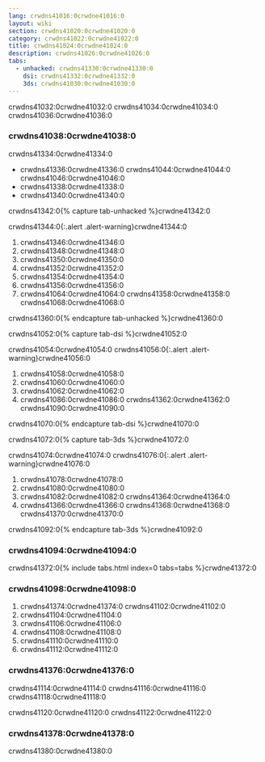 ```yaml
---
lang: crwdns41016:0crwdne41016:0
layout: wiki
section: crwdns41020:0crwdne41020:0
category: crwdns41022:0crwdne41022:0
title: crwdns41024:0crwdne41024:0
description: crwdns41026:0crwdne41026:0
tabs:
  - unhacked: crwdns41330:0crwdne41330:0
    dsi: crwdns41332:0crwdne41332:0
    3ds: crwdns41030:0crwdne41030:0
---
```


crwdns41032:0crwdne41032:0 crwdns41034:0crwdne41034:0 crwdns41036:0crwdne41036:0

### crwdns41038:0crwdne41038:0

crwdns41334:0crwdne41334:0

- crwdns41336:0crwdne41336:0 crwdns41044:0crwdne41044:0 crwdns41046:0crwdne41046:0
- crwdns41338:0crwdne41338:0
- crwdns41340:0crwdne41340:0

crwdns41342:0{% capture tab-unhacked %}crwdne41342:0

crwdns41344:0{:.alert .alert-warning}crwdne41344:0

1. crwdns41346:0crwdne41346:0
2. crwdns41348:0crwdne41348:0
3. crwdns41350:0crwdne41350:0
4. crwdns41352:0crwdne41352:0
5. crwdns41354:0crwdne41354:0
6. crwdns41356:0crwdne41356:0
7. crwdns41064:0crwdne41064:0 crwdns41358:0crwdne41358:0 crwdns41068:0crwdne41068:0

crwdns41360:0{% endcapture tab-unhacked %}crwdne41360:0

crwdns41052:0{% capture tab-dsi %}crwdne41052:0

crwdns41054:0crwdne41054:0
crwdns41056:0{:.alert .alert-warning}crwdne41056:0

1. crwdns41058:0crwdne41058:0
2. crwdns41060:0crwdne41060:0
3. crwdns41062:0crwdne41062:0
4. crwdns41086:0crwdne41086:0 crwdns41362:0crwdne41362:0 crwdns41090:0crwdne41090:0

crwdns41070:0{% endcapture tab-dsi %}crwdne41070:0

crwdns41072:0{% capture tab-3ds %}crwdne41072:0

crwdns41074:0crwdne41074:0
crwdns41076:0{:.alert .alert-warning}crwdne41076:0

1. crwdns41078:0crwdne41078:0
2. crwdns41080:0crwdne41080:0
3. crwdns41082:0crwdne41082:0 crwdns41364:0crwdne41364:0
4. crwdns41366:0crwdne41366:0 crwdns41368:0crwdne41368:0 crwdns41370:0crwdne41370:0

crwdns41092:0{% endcapture tab-3ds %}crwdne41092:0

### crwdns41094:0crwdne41094:0

crwdns41372:0{% include tabs.html index=0 tabs=tabs %}crwdne41372:0

### crwdns41098:0crwdne41098:0

1. crwdns41374:0crwdne41374:0 crwdns41102:0crwdne41102:0
2. crwdns41104:0crwdne41104:0
3. crwdns41106:0crwdne41106:0
4. crwdns41108:0crwdne41108:0
5. crwdns41110:0crwdne41110:0
6. crwdns41112:0crwdne41112:0

### crwdns41376:0crwdne41376:0

crwdns41114:0crwdne41114:0 crwdns41116:0crwdne41116:0 crwdns41118:0crwdne41118:0

crwdns41120:0crwdne41120:0 crwdns41122:0crwdne41122:0

### crwdns41378:0crwdne41378:0

crwdns41380:0crwdne41380:0
